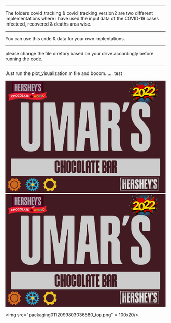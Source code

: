 ***************************
The folders covid_tracking & covid_tracking_version2 are two different
implementations where i have used the input data of the COVID-19 cases infecteed, recovered & deaths area wise.

******************************

You can use this code & data for your own implentations.

******************************

please change the file diretory based on your drive accordingly before running the code.

******************************

Just run the plot_visualization.m file and booom...... test

![image](packaging0112099803036580_top.png)
![GitHub Logo](packaging0112099803036580_top.png)

<img src="packaging0112099803036580_top.png" = 100x20/>



